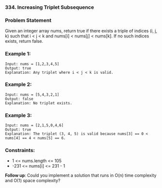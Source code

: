 ### 334. Increasing Triplet Subsequence


### Problem Statement
Given an integer array nums, return true if there exists a triple of indices (i, j, k) such that i < j < k and nums[i] < nums[j] < nums[k]. If no such indices exists, return false.

 

### Example 1:
```
Input: nums = [1,2,3,4,5]
Output: true
Explanation: Any triplet where i < j < k is valid.
```

### Example 2:
```
Input: nums = [5,4,3,2,1]
Output: false
Explanation: No triplet exists.
```

### Example 3:
```
Input: nums = [2,1,5,0,4,6]
Output: true
Explanation: The triplet (3, 4, 5) is valid because nums[3] == 0 < nums[4] == 4 < nums[5] == 6.
```

### Constraints:

* 1 <= nums.length <= 105
* -231 <= nums[i] <= 231 - 1
 

**Follow up**: Could you implement a solution that runs in O(n) time complexity and O(1) space complexity?